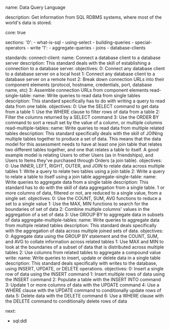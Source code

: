name: Data Query Language

description: Get information from SQL RDBMS systems, where most of the world's data is stored.

core: true

sections:
  '0':
    - what-is-sql
    - using-select
    - building-queries
    - special-operators
    - write
  '1':
    - aggregate-queries
    - joins
    - database-clients

standards:
  connect-client:
    name: Connect a database client to a database server
    description: This standard deals with the skill of establishing a connection to a database server.
    objectives:
      0: Connect any database client to a database server on a local host
      1: Connect any database client to a database server on a remote host
      2: Break down connection URLs into their component elements (protocol, hostname, credentials, port, database name, etc)
      3: Assemble connection URLs from component elements
  read-single-table:
    name: Write queries to read data from single tables
    description: This standard specifically has to do with writing a query to read data from one table.
    objectives:
      0: Use the SELECT command to get data from a table
      1: Use the WHERE clause to filter rows of data from a table
      2: Filter the columns returned by a SELECT command
      3: Use the ORDER BY command to sort a result set by the value of a column, or multiple columns
  read-multiple-tables:
    name: Write queries to read data from multiple related tables
    description: This standard specifically deals with the skill of JOINing multiple tables together to produce a set of data. This means that the data model for this assessment needs to have at least one join table that relates two different tables together, and one that relates a table to itself. A good example model is relating Users to other Users (as in friendships), and Users to Items they've purchased through Orders (a join table).
    objectives:
      0: Use INNER, LEFT, RIGHT, OUTER, and JOIN to relate data across multiple tables
      1: Write a query to relate two tables using a join table
      2: Write a query to relate a table to itself using a join table
  aggregate-single-table:
    name: Write queries to aggregate data from a single table
    description: This standard has to do with the skill of data aggregation from a single table. 1 or more columns of data, filtered or not, are reduced to a single value, from a single set.
    objectives:
      0: Use the COUNT, SUM, AVG functions to reduce a set to a single value
      1: Use the MAX, MIN functions to search for the boundaries of set of data
      2: Combine multiple columns' values in the aggregation of a set of data
      3: Use GROUP BY to aggregate data in subsets of data
  aggregate-multiple-tables:
    name: Write queries to aggregate data from multiple related tables
    description: This standard deals specifically with the aggregation of data across multiple joined sets of data.
    objectives:
      0: Aggregate data using the GROUP BY statement and the COUNT, SUM, and AVG to collate information across related tables
      1: Use MAX and MIN to look at the boundaries of a subset of data that is distributed across multiple tables
      2: Use columns from related tables to aggregate a compound value
  write:
    name: Write queries to insert, update or delete data in a single table
    description: This standard deals specifically with writes to the database, using INSERT, UPDATE, or DELETE operations.
    objectives:
      0: Insert a single row of data using the INSERT command
      1: Insert multiple rows of data using the INSERT command
      2: Populate a table with the INSERT INTO command
      3: Update 1 or more columns of data with the UPDATE command
      4: Use a WHERE clause with the UPDATE command to conditionally update rows of data
      5: Delete data with the DELETE command
      6: Use a WHERE clause with the DELETE command to conditionally delete rows of data

next:
  - sql:ddl

